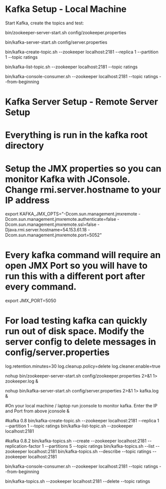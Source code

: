 Kafka Setup - Local Machine
==============================

Start Kafka, create the topics and test:

bin/zookeeper-server-start.sh config/zookeeper.properties

bin/kafka-server-start.sh config/server.properties

bin/kafka-create-topic.sh --zookeeper localhost:2181 --replica 1 --partition 1 --topic ratings

bin/kafka-list-topic.sh --zookeeper localhost:2181 --topic ratings

bin/kafka-console-consumer.sh --zookeeper localhost:2181 --topic ratings --from-beginning

Kafka Server Setup - Remote Server Setup
===================================

#  Everything is run in the kafka root directory

#  Setup the JMX properties so you can monitor Kafka with JConsole.  Change rmi.server.hostname to your IP address

export KAFKA_JMX_OPTS="-Dcom.sun.management.jmxremote -Dcom.sun.management.jmxremote.authenticate=false  -Dcom.sun.management.jmxremote.ssl=false -Djava.rmi.server.hostname=54.153.61.18 -Dcom.sun.management.jmxremote.port=5052"

# Every kafka command will require an open JMX Port so you will have to run this with a different port after every command.
export JMX_PORT=5050

# For load testing kafka can quickly run out of disk space.  Modify the server config to delete messages in config/server.properties
log.retention.minutes=30
log.cleanup.policy=delete
log.cleaner.enable=true

nohup bin/zookeeper-server-start.sh config/zookeeper.properties  2>&1 1> zookeeper.log &
 
nohup bin/kafka-server-start.sh config/server.properties 2>&1 1> kafka.log &

#On your local machine / laptop run jconsole to monitor kafka.  Enter the IP and Port from above
jconsole &

#kafka 0.8
bin/kafka-create-topic.sh --zookeeper localhost:2181 --replica 1 --partition 1 --topic ratings
bin/kafka-list-topic.sh --zookeeper localhost:2181

#kafka 0.8.2
bin/kafka-topics.sh --create --zookeeper localhost:2181 --replication-factor 1 --partitions 5 --topic ratings
bin/kafka-topics.sh --list --zookeeper localhost:2181
bin/kafka-topics.sh --describe --topic ratings --zookeeper localhost:2181

bin/kafka-console-consumer.sh --zookeeper localhost:2181 --topic ratings --from-beginning


bin/kafka-topics.sh --zookeeper localhost:2181 --delete --topic ratings
